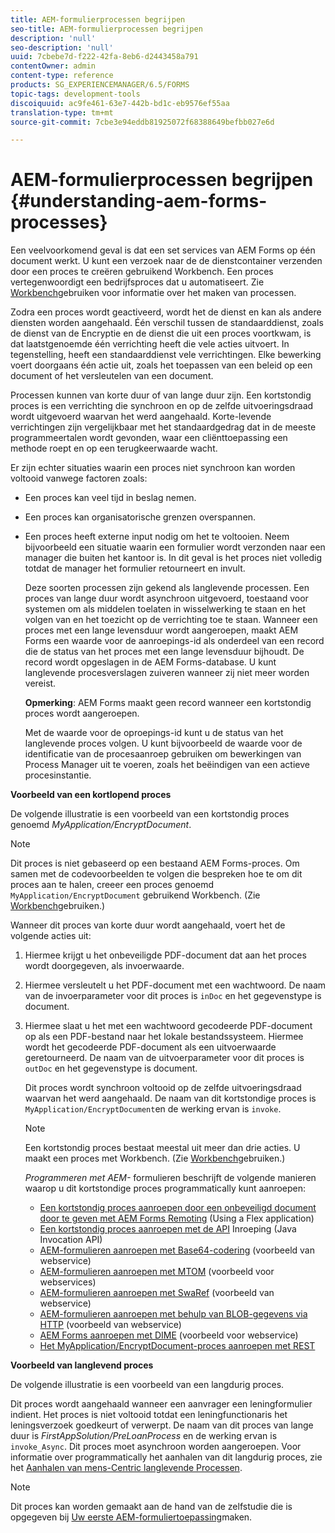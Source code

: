 ```yaml
---
title: AEM-formulierprocessen begrijpen
seo-title: AEM-formulierprocessen begrijpen
description: 'null'
seo-description: 'null'
uuid: 7cbebe7d-f222-42fa-8eb6-d2443458a791
contentOwner: admin
content-type: reference
products: SG_EXPERIENCEMANAGER/6.5/FORMS
topic-tags: development-tools
discoiquuid: ac9fe461-63e7-442b-bd1c-eb9576ef55aa
translation-type: tm+mt
source-git-commit: 7cbe3e94eddb81925072f68388649befbb027e6d

---
```



# AEM-formulierprocessen begrijpen {#understanding-aem-forms-processes}

Een veelvoorkomend geval is dat een set services van AEM Forms op één document werkt. U kunt een verzoek naar de de dienstcontainer verzenden door een proces te creëren gebruikend Workbench. Een proces vertegenwoordigt een bedrijfsproces dat u automatiseert. Zie [Workbench](https://www.adobe.com/go/learn_aemforms_workbench_63)gebruiken voor informatie over het maken van processen.

Zodra een proces wordt geactiveerd, wordt het de dienst en kan als andere diensten worden aangehaald. Één verschil tussen de standaarddienst, zoals de dienst van de Encryptie en de dienst die uit een proces voortkwam, is dat laatstgenoemde één verrichting heeft die vele acties uitvoert. In tegenstelling, heeft een standaarddienst vele verrichtingen. Elke bewerking voert doorgaans één actie uit, zoals het toepassen van een beleid op een document of het versleutelen van een document.

Processen kunnen van korte duur of van lange duur zijn. Een kortstondig proces is een verrichting die synchroon en op de zelfde uitvoeringsdraad wordt uitgevoerd waarvan het werd aangehaald. Korte-levende verrichtingen zijn vergelijkbaar met het standaardgedrag dat in de meeste programmeertalen wordt gevonden, waar een cliënttoepassing een methode roept en op een terugkeerwaarde wacht.

Er zijn echter situaties waarin een proces niet synchroon kan worden voltooid vanwege factoren zoals:

* Een proces kan veel tijd in beslag nemen.
* Een proces kan organisatorische grenzen overspannen.
* Een proces heeft externe input nodig om het te voltooien. Neem bijvoorbeeld een situatie waarin een formulier wordt verzonden naar een manager die buiten het kantoor is. In dit geval is het proces niet volledig totdat de manager het formulier retourneert en invult.

   Deze soorten processen zijn gekend als langlevende processen. Een proces van lange duur wordt asynchroon uitgevoerd, toestaand voor systemen om als middelen toelaten in wisselwerking te staan en het volgen van en het toezicht op de verrichting toe te staan. Wanneer een proces met een lange levensduur wordt aangeroepen, maakt AEM Forms een waarde voor de aanroepings-id als onderdeel van een record die de status van het proces met een lange levensduur bijhoudt. De record wordt opgeslagen in de AEM Forms-database. U kunt langlevende procesverslagen zuiveren wanneer zij niet meer worden vereist.

   **Opmerking**: AEM Forms maakt geen record wanneer een kortstondig proces wordt aangeroepen.

   Met de waarde voor de oproepings-id kunt u de status van het langlevende proces volgen. U kunt bijvoorbeeld de waarde voor de identificatie van de procesaanroep gebruiken om bewerkingen van Process Manager uit te voeren, zoals het beëindigen van een actieve procesinstantie.

**Voorbeeld van een kortlopend proces**

De volgende illustratie is een voorbeeld van een kortstondig proces genoemd *MyApplication/EncryptDocument*.

>[!NOTE]
>
>Dit proces is niet gebaseerd op een bestaand AEM Forms-proces. Om samen met de codevoorbeelden te volgen die bespreken hoe te om dit proces aan te halen, creeer een proces genoemd `MyApplication/EncryptDocument` gebruikend Workbench. (Zie [Workbench](https://www.adobe.com/go/learn_aemforms_workbench_63)gebruiken.)

Wanneer dit proces van korte duur wordt aangehaald, voert het de volgende acties uit:

1. Hiermee krijgt u het onbeveiligde PDF-document dat aan het proces wordt doorgegeven, als invoerwaarde.
1. Hiermee versleutelt u het PDF-document met een wachtwoord. De naam van de invoerparameter voor dit proces is `inDoc` en het gegevenstype is document.
1. Hiermee slaat u het met een wachtwoord gecodeerde PDF-document op als een PDF-bestand naar het lokale bestandssysteem. Hiermee wordt het gecodeerde PDF-document als een uitvoerwaarde geretourneerd. De naam van de uitvoerparameter voor dit proces is `outDoc` en het gegevenstype is document.

   Dit proces wordt synchroon voltooid op de zelfde uitvoeringsdraad waarvan het werd aangehaald. De naam van dit kortstondige proces is `MyApplication/EncryptDocument`en de werking ervan is `invoke`.

   >[!NOTE]
   >
   >Een kortstondig proces bestaat meestal uit meer dan drie acties. U maakt een proces met Workbench. (Zie [Workbench](https://www.adobe.com/go/learn_aemforms_workbench_63)gebruiken.)

   *Programmeren met AEM-* formulieren beschrijft de volgende manieren waarop u dit kortstondige proces programmatically kunt aanroepen:

   * [Een kortstondig proces aanroepen door een onbeveiligd document door te geven met AEM Forms Remoting](/help/forms/developing/invoking-aem-forms-using-remoting.md#invoking-a-short-lived-process-by-passing-an-unsecure-document-using-remoting) (Using a Flex application)
   * [Een kortstondig proces aanroepen met de API](/help/forms/developing/invoking-aem-forms-using-java.md#invoking-a-short-lived-process-using-the-invocation-api) Inroeping (Java Invocation API)
   * [AEM-formulieren aanroepen met Base64-codering](/help/forms/developing/invoking-aem-forms-using-web.md#invoking-aem-forms-using-base64-encoding) (voorbeeld van webservice)
   * [AEM-formulieren aanroepen met MTOM](/help/forms/developing/invoking-aem-forms-using-web.md#invoking-aem-forms-using-mtom) (voorbeeld voor webservices)
   * [AEM-formulieren aanroepen met SwaRef](/help/forms/developing/invoking-aem-forms-using-web.md#invoking-aem-forms-using-swaref) (voorbeeld van webservice)
   * [AEM-formulieren aanroepen met behulp van BLOB-gegevens via HTTP](/help/forms/developing/invoking-aem-forms-using-web.md#invoking-aem-forms-using-blob-data-over-http) (voorbeeld van webservice)
   * [AEM Forms aanroepen met DIME](/help/forms/developing/invoking-aem-forms-using-web.md#invoking-aem-forms-using-dime) (voorbeeld voor webservice)
   * [Het MyApplication/EncryptDocument-proces aanroepen met REST](/help/forms/developing/invoking-aem-forms-using-rest.md)

**Voorbeeld van langlevend proces**

De volgende illustratie is een voorbeeld van een langdurig proces.

Dit proces wordt aangehaald wanneer een aanvrager een leningformulier indient. Het proces is niet voltooid totdat een leningfunctionaris het leningsverzoek goedkeurt of verwerpt. De naam van dit proces van lange duur is *FirstAppSolution/PreLoanProcess* en de werking ervan is `invoke_Async`. Dit proces moet asynchroon worden aangeroepen. Voor informatie over programmatically het aanhalen van dit langdurig proces, zie het [Aanhalen van mens-Centric langlevende Processen](/help/forms/developing/invoking-human-centric-long-lived.md#invoking-human-centric-long-lived-processes).

>[!NOTE]
>
>Dit proces kan worden gemaakt aan de hand van de zelfstudie die is opgegeven bij [Uw eerste AEM-formuliertoepassing](https://www.adobe.com/go/learn_aemforms_firstapp_ds_63)maken.